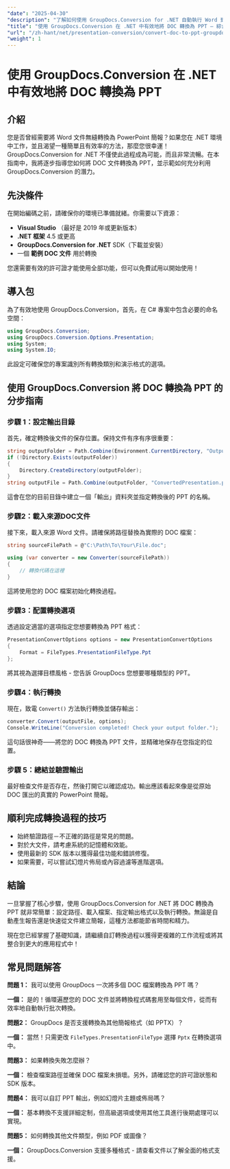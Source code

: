 ```yaml
---
"date": "2025-04-30"
"description": "了解如何使用 GroupDocs.Conversion for .NET 自動執行 Word 到 PowerPoint 的轉換。本指南將協助您簡化文件工作流程。"
"title": "使用 GroupDocs.Conversion 在 .NET 中有效地將 DOC 轉換為 PPT — 綜合指南"
"url": "/zh-hant/net/presentation-conversion/convert-doc-to-ppt-groupdocs-dotnet/"
"weight": 1
---
```


# 使用 GroupDocs.Conversion 在 .NET 中有效地將 DOC 轉換為 PPT

## 介紹

您是否曾經需要將 Word 文件無縫轉換為 PowerPoint 簡報？如果您在 .NET 環境中工作，並且渴望一種簡單且有效率的方法，那麼您很幸運！ GroupDocs.Conversion for .NET 不僅使此過程成為可能，而且非常流暢。在本指南中，我將逐步指導您如何將 DOC 文件轉換為 PPT，並示範如何充分利用 GroupDocs.Conversion 的潛力。


## 先決條件

在開始編碼之前，請確保你的環境已準備就緒。你需要以下資源：

- **Visual Studio** （最好是 2019 年或更新版本）
- **.NET 框架** 4.5 或更高
- **GroupDocs.Conversion for .NET** SDK（下載並安裝）
- 一個 **範例 DOC 文件** 用於轉換

您還需要有效的許可證才能使用全部功能，但可以免費試用以開始使用！


## 導入包

為了有效地使用 GroupDocs.Conversion，首先，在 C# 專案中包含必要的命名空間：

```csharp
using GroupDocs.Conversion;
using GroupDocs.Conversion.Options.Presentation;
using System;
using System.IO;
```

此設定可確保您的專案識別所有轉換類別和演示格式的選項。


## 使用 GroupDocs.Conversion 將 DOC 轉換為 PPT 的分步指南

### 步驟 1：設定輸出目錄

首先，確定轉換後文件的保存位置。保持文件有序有序很重要：

```csharp
string outputFolder = Path.Combine(Environment.CurrentDirectory, "Output");
if (!Directory.Exists(outputFolder))
{
    Directory.CreateDirectory(outputFolder);
}
string outputFile = Path.Combine(outputFolder, "ConvertedPresentation.ppt");
```

這會在您的目前目錄中建立一個「輸出」資料夾並指定轉換後的 PPT 的名稱。


### 步驟2：載入來源DOC文件

接下來，載入來源 Word 文件。請確保將路徑替換為實際的 DOC 檔案：

```csharp
string sourceFilePath = @"C:\Path\To\Your\File.doc";

using (var converter = new Converter(sourceFilePath))
{
    // 轉換代碼在這裡
}
```

這將使用您的 DOC 檔案初始化轉換過程。


### 步驟3：配置轉換選項

透過設定適當的選項指定您想要轉換為 PPT 格式：

```csharp
PresentationConvertOptions options = new PresentationConvertOptions
{
    Format = FileTypes.PresentationFileType.Ppt
};
```

將其視為選擇目標風格 - 您告訴 GroupDocs 您想要哪種類型的 PPT。


### 步驟4：執行轉換

現在，致電 `Convert()` 方法執行轉換並儲存輸出：

```csharp
converter.Convert(outputFile, options);
Console.WriteLine("Conversion completed! Check your output folder.");
```

這句話很神奇——將您的 DOC 轉換為 PPT 文件，並精確地保存在您指定的位置。


### 步驟 5：總結並驗證輸出

最好檢查文件是否存在，然後打開它以確認成功。輸出應該看起來像是從原始 DOC 匯出的真實的 PowerPoint 簡報。


## 順利完成轉換過程的技巧

- 始終驗證路徑－不正確的路徑是常見的問題。
- 對於大文件，請考慮系統的記憶體和效能。
- 使用最新的 SDK 版本以獲得最佳功能和錯誤修復。
- 如果需要，可以嘗試幻燈片佈局或內容過濾等進階選項。


## 結論

一旦掌握了核心步驟，使用 GroupDocs.Conversion for .NET 將 DOC 轉換為 PPT 就非常簡單：設定路徑、載入檔案、指定輸出格式以及執行轉換。無論是自動產生報告還是快速從文件建立簡報，這種方法都能節省時間和精力。

現在您已經掌握了基礎知識，請繼續自訂轉換過程以獲得更複雜的工作流程或將其整合到更大的應用程式中！


## 常見問題解答

**問題 1：** 我可以使用 GroupDocs 一次將多個 DOC 檔案轉換為 PPT 嗎？  

**一個：** 是的！循環遍歷您的 DOC 文件並將轉換程式碼套用至每個文件，從而有效率地自動執行批次轉換。

**問題2：** GroupDocs 是否支援轉換為其他簡報格式（如 PPTX）？  

**一個：** 當然！只需更改 `FileTypes.PresentationFileType` 選擇 `Pptx` 在轉換選項中。

**問題3：** 如果轉換失敗怎麼辦？  

**一個：** 檢查檔案路徑並確保 DOC 檔案未損壞。另外，請確認您的許可證狀態和 SDK 版本。

**問題4：** 我可以自訂 PPT 輸出，例如幻燈片主題或佈局嗎？  

**一個：** 基本轉換不支援詳細定制，但高級選項或使用其他工具進行後期處理可以實現。

**問題5：** 如何轉換其他文件類型，例如 PDF 或圖像？  

**一個：** GroupDocs.Conversion 支援多種格式 - 請查看文件以了解全面的格式支援。